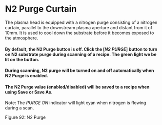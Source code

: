 # N2 Purge Curtain

The plasma head is equipped with a nitrogen purge consisting of a nitrogen curtain, parallel to the downstream plasma aperture and distant from it of 10mm. It is used to cool down the substrate before it becomes exposed to the atmosphere.

#### By default, the N2 Purge button is off. Click the \[_**N2 PURGE**_] button to turn on N2 substrate purge during scanning of a recipe. The green light we be lit on the button.

#### During scanning, N2 purge will be turned on and off automatically when N2 Purge is enabled.

#### The N2 Purge value (enabled/disabled) will be saved to a recipe when using Save or Save As.

Note: The _PURGE ON_ indicator will light cyan when nitrogen is flowing during a scan.

Figure 92: N2 Purge
